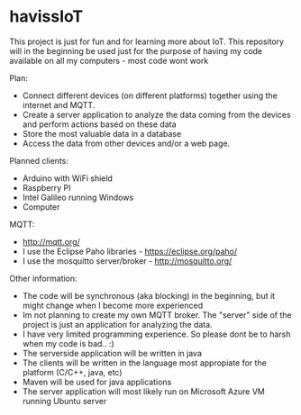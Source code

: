 # havissIoT

This project is just for fun and for learning more about IoT. 
This repository will in the beginning be used just for the purpose of having my code available on all my computers - most code wont work

Plan:
- Connect different devices (on different platforms) together using the internet and MQTT.
- Create a server application to analyze the data coming from the devices and perform actions based on these data
- Store the most valuable data in a database
- Access the data from other devices and/or a web page.

Planned clients:
- Arduino with WiFi shield
- Raspberry PI 
- Intel Galileo running Windows
- Computer

MQTT:
- http://mqtt.org/
- I use the Eclipse Paho libraries - https://eclipse.org/paho/
- I use the mosquitto server/broker - http://mosquitto.org/

Other information:
- The code will be synchronous (aka blocking) in the beginning, but it might change when I become more experienced
- Im not planning to create my own MQTT broker. The "server" side of the project is just an application for analyzing the data. 
- I have very limited programming experience. So please dont be to harsh when my code is bad.. :)
- The serverside application will be written in java
- The clients will be written in the language most appropiate for the platform (C/C++, java, etc)
- Maven will be used for java applications
- The server application will most likely run on Microsoft Azure VM running Ubuntu server

